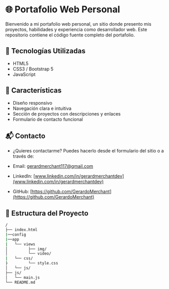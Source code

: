 # 🌐 Portafolio Web Personal

Bienvenido a mi portafolio web personal, un sitio donde presento mis proyectos, habilidades y experiencia como desarrollador web. Este repositorio contiene el código fuente completo del portafolio.

## 🚀 Tecnologías Utilizadas

- HTML5
- CSS3 / Bootstrap 5
- JavaScript

## 🎯 Características

- Diseño responsivo
- Navegación clara e intuitiva
- Sección de proyectos con descripciones y enlaces
- Formulario de contacto funcional

## 📬 Contacto

- ¿Quieres contactarme? Puedes hacerlo desde el formulario del sitio o a través de:

- Email: [gerardmerchant117@gmail.com](gerardmerchant117@gmail.com)

- LinkedIn: [www.linkedin.com/in/gerardmerchantdev](www.linkedin.com/in/gerardmerchantdev)

- GitHub: [https://github.com/GerardoMerchant](https://github.com/GerardoMerchant)

## 📁 Estructura del Proyecto

```bash
/
├── index.html
|──config
|──app
|   └── views
│         ├── img/
│         └── video/
|   └── css/
├         └── style.css
│   └── js/
├── js/
│   └── main.js
└── README.md
